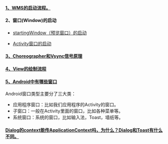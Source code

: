 #### [1、WMS的启动流程。](http://gityuan.com/2017/01/08/windowmanger/)


#### 2、窗口(Window)的启动

  - [startingWindow（预览窗口）的启动](http://gityuan.com/2017/01/15/wms_starting_window/)       
  
  - [Activity窗口的启动](http://gityuan.com/2017/01/22/start-activity-wms/)
  
#### [3、Choreographer和Vsync信号原理](http://gityuan.com/2017/02/25/choreographer/)

#### [4、View的绘制流程](https://blog.csdn.net/yanbober/article/details/46128379/)

#### [5、Android中有哪些窗口]()

  Android窗口类型主要分了三大类：
  - 应用程序窗口：比如我们应用程序的Activity的窗口。
  - 子窗口：一般在Activity里面的窗口，比如各种菜单等。
  - 系统窗口：系统的窗口，比如输入法，Toast，墙纸等。


#### [Dialog的context能传ApplicationContext吗，为什么？Dialog和Toast有什么不同。](https://blog.csdn.net/u012439416/article/details/54564330)
  
  





